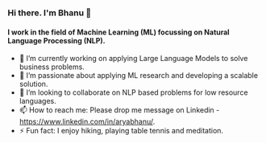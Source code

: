 ### Hi there. I'm Bhanu 👋

#### I work in the field of Machine Learning (ML) focussing on Natural Language Processing (NLP).

- 🔭 I’m currently working on applying Large Language Models to solve business problems.
- 🌱 I’m passionate about applying ML research and developing a scalable solution.
- 👯 I’m looking to collaborate on NLP based problems for low resource languages.
- 📫 How to reach me: Please drop me message on Linkedin - https://www.linkedin.com/in/aryabhanu/.
- ⚡ Fun fact: I enjoy hiking, playing table tennis and meditation.

